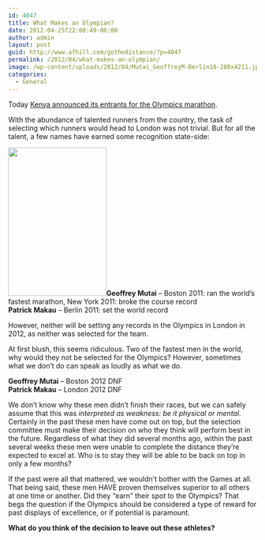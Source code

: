 ```yaml
---
id: 4047
title: What Makes an Olympian?
date: 2012-04-25T22:00:49-06:00
author: admin
layout: post
guid: http://www.afhill.com/gothedistance/?p=4047
permalink: /2012/04/what-makes-an-olympian/
image: /wp-content/uploads/2012/04/Mutai_GeoffreyM-Berlin10-280x4211.jpg
categories:
  - General
---
```

Today [Kenya announced its entrants for the Olympics marathon](http://www.bbc.co.uk/sport/0/athletics/17843408). 

With the abundance of talented runners from the country, the task of selecting which runners would head to London was not trivial. But for all the talent, a few names have earned some recognition state-side: 

[<img src="http://www.afhill.com/gothedistance/wp-content/uploads/2012/04/Mutai_GeoffreyM-Berlin10-280x421-199x300.jpg" alt="" title="Mutai_GeoffreyM-Berlin10-280x421" width="199" height="300" class="alignleft size-medium wp-image-4050" />](http://www.afhill.com/gothedistance/wp-content/uploads/2012/04/Mutai_GeoffreyM-Berlin10-280x421.jpg)**Geoffrey Mutai** &#8211; Boston 2011: ran the world&#8217;s fastest marathon, New York 2011: broke the course record  
**Patrick Makau** &#8211; Berlin 2011: set the world record

However, neither will be setting any records in the Olympics in London in 2012, as neither was selected for the team.

At first blush, this seems ridiculous. Two of the fastest men in the world, why would they not be selected for the Olympics? However, sometimes what we don&#8217;t do can speak as loudly as what we do.  
  
**Geoffrey Mutai** &#8211; Boston 2012 DNF  
**Patrick Makau** &#8211; London 2012 DNF

We don&#8217;t know why these men didn&#8217;t finish their races, but we can safely assume that this was _interpreted as weakness: be it physical or mental_. Certainly in the past these men have come out on top, but the selection committee must make their decision on who they think will perform best in the future. Regardless of what they did several months ago, within the past several weeks these men were unable to complete the distance they&#8217;re expected to excel at. Who is to stay they will be able to be back on top in only a few months?

If the past were all that mattered, we wouldn&#8217;t bother with the Games at all. That being said, these men HAVE proven themselves superior to all others at one time or another. Did they &#8220;earn&#8221; their spot to the Olympics? That begs the question if the Olympics should be considered a type of reward for past displays of excellence, or if potential is paramount.

**What do you think of the decision to leave out these athletes?**